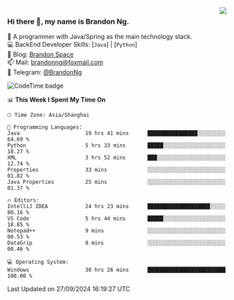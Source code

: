 <img  align="right" src="https://github-readme-stats-brandon0824.vercel.app/api/top-langs/?username=brandon0824&layout=compact">

### Hi there 👋, my name is Brandon Ng.

🌱 A programmer with Java/Spring as the main technology stack.  
💻 BackEnd Developer Skills: [`Java`] | [`Python`]  
📝 Blog: [Brandon Space](https://brandonng.tech)  
📫 Mail: brandonng@foxmail.com  
📰 Telegram: [@BrandonNg](https://t.me/BrandonNg24)  

![CodeTime badge](https://img.shields.io/endpoint?style=flat-square&url=https%3A%2F%2Fapi.codetime.dev%2Fshield%3Fid%3D128%26project%3D%26in%3D604800000)

<!--START_SECTION:waka-->
📊 **This Week I Spent My Time On** 

```text
🕑︎ Time Zone: Asia/Shanghai

💬 Programming Languages: 
Java                     19 hrs 41 mins      ████████████████░░░░░░░░░   64.69 % 
Python                   5 hrs 33 mins       █████░░░░░░░░░░░░░░░░░░░░   18.27 % 
XML                      3 hrs 52 mins       ███░░░░░░░░░░░░░░░░░░░░░░   12.74 % 
Properties               33 mins             ░░░░░░░░░░░░░░░░░░░░░░░░░   01.82 % 
Java Properties          25 mins             ░░░░░░░░░░░░░░░░░░░░░░░░░   01.37 % 

🔥 Editors: 
IntelliJ IDEA            24 hrs 23 mins      ████████████████████░░░░░   80.16 % 
VS Code                  5 hrs 44 mins       █████░░░░░░░░░░░░░░░░░░░░   18.85 % 
Notepad++                9 mins              ░░░░░░░░░░░░░░░░░░░░░░░░░   00.53 % 
DataGrip                 8 mins              ░░░░░░░░░░░░░░░░░░░░░░░░░   00.46 % 

💻 Operating System: 
Windows                  30 hrs 26 mins      █████████████████████████   100.00 % 
```


 Last Updated on 27/09/2024 16:19:27 UTC
<!--END_SECTION:waka-->
